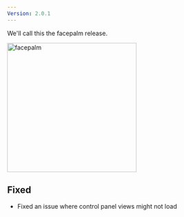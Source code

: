 ```yaml
---
Version: 2.0.1
---
```


We'll call this the facepalm release.

<p>
	<img src="/assets/img/general/picard-facepalm.jpg" alt="facepalm" width="300">
</p>

## Fixed

- Fixed an issue where control panel views might not load

